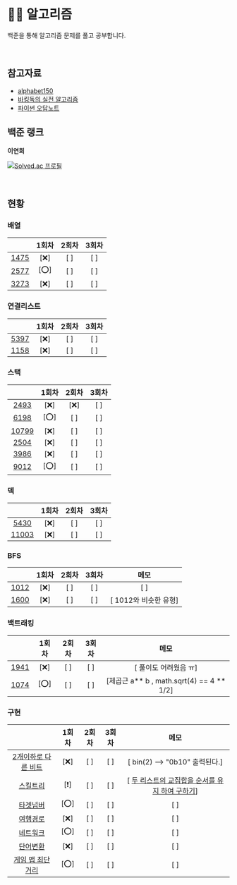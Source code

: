 # 🧙‍♀️ 알고리즘

백준을 통해 알고리즘 문제를 풀고 공부합니다.

<br>

## 참고자료 
  - [alphabet150](https://alphabet150.com/)
  - [바킹독의 실전 알고리즘](https://github.com/encrypted-def/basic-algo-lecture/blob/master/workbook.md)
  - [파이썬 오답노트](https://wholesale-rosehip-5b0.notion.site/239e707bd8664904bc5a46fbf01e83d6?pvs=4)


## 백준 랭크
**이연희**

[![Solved.ac
프로필](http://mazassumnida.wtf/api/v2/generate_badge?boj=lyh951212)](https://solved.ac/lyh951212)

<br>

## 현황

### 배열
|      | 1회차| 2회차| 3회차 |
| :--: | :--: | :--: | :--: |
|[1475](https://www.acmicpc.net/problem/1475)| [❌] | [ ] | [ ] |
|[2577](https://www.acmicpc.net/problem/2577)| [⭕] | [ ] | [ ] |
|[3273](https://www.acmicpc.net/problem/3273)| [❌] | [ ] | [ ] |


### 연결리스트
|      | 1회차| 2회차| 3회차 |
| :--: | :--: | :--: | :--: |
|[5397](https://www.acmicpc.net/problem/5397)| [❌] | [ ] | [ ] |
|[1158](https://www.acmicpc.net/problem/1158)| [❌] | [ ] | [ ] |

### 스택
|      | 1회차| 2회차| 3회차 |
| :--: | :--: | :--: | :--: |
|[2493](https://www.acmicpc.net/problem/2493)| [❌] | [❌] | [ ] |
|[6198](https://www.acmicpc.net/problem/6198)| [⭕] | [ ] | [ ] |
|[10799](https://www.acmicpc.net/problem/10799)| [❌] | [ ] | [ ] |
|[2504](https://www.acmicpc.net/problem/2504)| [❌] | [ ] | [ ] |
|[3986](https://www.acmicpc.net/problem/3986)| [❌] | [ ] | [ ] |
|[9012](https://www.acmicpc.net/problem/9012)| [⭕] | [ ] | [ ] |

### 덱
|      | 1회차| 2회차| 3회차 |
| :--: | :--: | :--: | :--: |
|[5430](https://www.acmicpc.net/problem/5430)| [❌] | [ ] | [ ] |
|[11003](https://www.acmicpc.net/problem/11003)| [❌] | [ ] | [ ] |

### BFS
|      | 1회차| 2회차| 3회차 | 메모 |
| :--: | :--: | :--: | :--: | :--: |
|[1012](https://www.acmicpc.net/problem/1012)| [❌] | [ ] | [ ] | [ ] |
|[1600](https://www.acmicpc.net/problem/1600)| [❌] | [ ] | [ ] | [ 1012와 비슷한 유형] |

### 백트래킹
|      | 1회차| 2회차| 3회차 | 메모 |
| :--: | :--: | :--: | :--: | :--: |
|[1941](https://www.acmicpc.net/problem/1941)| [❌] | [ ] | [ ] | [ 풀이도 어려웠음 ㅠ] |
|[1074](https://www.acmicpc.net/problem/1074)| [⭕] | [ ] | [ ] | [제곱근 a** b , math.sqrt(4) == 4 ** 1/2] |


### 구현
|      | 1회차| 2회차| 3회차 | 메모 |
| :--: | :--: | :--: | :--: | :--: |
|[2개이하로 다른 비트](https://school.programmers.co.kr/tryouts/72111/challenges?language=python3)| [❌] | [ ] | [ ] | [ bin(2) --> "0b10" 출력된다.] |
|[스킬트리](https://school.programmers.co.kr/tryouts/72112/challenges?language=python3)| [❗] | [ ] | [ ] | [ [두 리스트의 교집합을 순서를 유지 하여 구하기](https://bio-info.tistory.com/114)] |
|[타겟넘버](https://school.programmers.co.kr/tryouts/72114/challenges)| [⭕] | [ ] | [ ] | [ ] |
|[여행경로](https://school.programmers.co.kr/tryouts/72115/challenges?language=python3)| [❌] | [ ] | [ ] | [ ] |
|[네트워크](https://school.programmers.co.kr/tryouts/72116/challenges?language=python3)| [⭕] | [ ] | [ ] | [ ] |
|[단어변환](https://school.programmers.co.kr/tryouts/72118/challenges?language=python3)| [❌] | [ ] | [ ] | [ ] |
|[게임 맵 최단거리](https://school.programmers.co.kr/tryouts/72119/challenges?language=python3)| [⭕] | [ ] | [ ] | [ ] |



